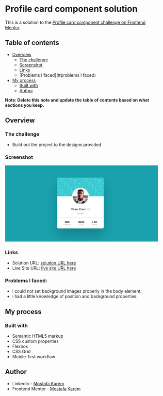 # Profile card component solution

This is a solution to the [Profile card component challenge on Frontend Mentor](https://www.frontendmentor.io/challenges/profile-card-component-cfArpWshJ).

## Table of contents

- [Overview](#overview)
  - [The challenge](#the-challenge)
  - [Screenshot](#screenshot)
  - [Links](#links)
  - [Problems I faced](#problems I faced)
- [My process](#my-process)
  - [Built with](#built-with)
  - [Author](#author)


**Note: Delete this note and update the table of contents based on what sections you keep.**

## Overview

### The challenge

- Build out the project to the designs provided

### Screenshot

![](./images/Screenshot.webp)


### Links

- Solution URL: [solution URL here](https://www.frontendmentor.io/solutions/profile-card-component-FF8McTy9GC)
- Live Site URL: [live site URL here](https://mostafa-alfiky.github.io/Profile-card-component/)

### Problems I faced:
- I could not set background images properly in the body element.
- I had a little knowledge of position and background properties.

## My process

### Built with

- Semantic HTML5 markup
- CSS custom properties
- Flexbox
- CSS Grid
- Mobile-first workflow

## Author

- Linkedin - [Mostafa Karem](https://www.linkedin.com/in/mostafa-alfiky/)
- Frontend Mentor - [Mostafa Karem](https://www.frontendmentor.io/profile/Mostafa-Alfiky)
